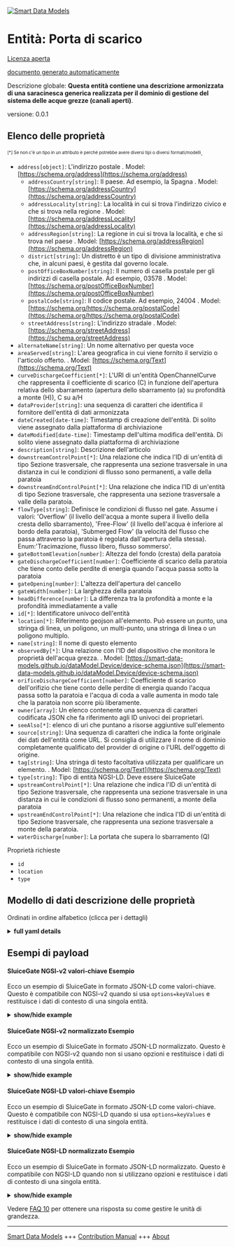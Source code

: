 <!-- 10-Header -->    
[![Smart Data Models](https://smartdatamodels.org/wp-content/uploads/2022/01/SmartDataModels_logo.png "Logo")](https://smartdatamodels.org)    
Entità: Porta di scarico    
========================<!-- /10-Header -->    
<!-- 15-License -->    
[Licenza aperta](https://github.com/smart-data-models//dataModel.OpenChannelManagement/blob/master/SluiceGate/LICENSE.md)    
[documento generato automaticamente](https://docs.google.com/presentation/d/e/2PACX-1vTs-Ng5dIAwkg91oTTUdt8ua7woBXhPnwavZ0FxgR8BsAI_Ek3C5q97Nd94HS8KhP-r_quD4H0fgyt3/pub?start=false&loop=false&delayms=3000#slide=id.gb715ace035_0_60)    
<!-- /15-License -->    
<!-- 20-Description -->    
Descrizione globale: **Questa entità contiene una descrizione armonizzata di una saracinesca generica realizzata per il dominio di gestione del sistema delle acque grezze (canali aperti)**.    
versione: 0.0.1    
<!-- /20-Description -->    
<!-- 30-PropertiesList -->    
## Elenco delle proprietà    
<sup><sub>[*] Se non c'è un tipo in un attributo è perché potrebbe avere diversi tipi o diversi formati/modelli</sub></sup>.    
- `address[object]`: L'indirizzo postale  . Model: [https://schema.org/address](https://schema.org/address)	- `addressCountry[string]`: Il paese. Ad esempio, la Spagna  . Model: [https://schema.org/addressCountry](https://schema.org/addressCountry)    
	- `addressLocality[string]`: La località in cui si trova l'indirizzo civico e che si trova nella regione  . Model: [https://schema.org/addressLocality](https://schema.org/addressLocality)    
	- `addressRegion[string]`: La regione in cui si trova la località, e che si trova nel paese  . Model: [https://schema.org/addressRegion](https://schema.org/addressRegion)    
	- `district[string]`: Un distretto è un tipo di divisione amministrativa che, in alcuni paesi, è gestita dal governo locale.      
	- `postOfficeBoxNumber[string]`: Il numero di casella postale per gli indirizzi di casella postale. Ad esempio, 03578  . Model: [https://schema.org/postOfficeBoxNumber](https://schema.org/postOfficeBoxNumber)    
	- `postalCode[string]`: Il codice postale. Ad esempio, 24004  . Model: [https://schema.org/https://schema.org/postalCode](https://schema.org/https://schema.org/postalCode)    
	- `streetAddress[string]`: L'indirizzo stradale  . Model: [https://schema.org/streetAddress](https://schema.org/streetAddress)    
- `alternateName[string]`: Un nome alternativo per questa voce  - `areaServed[string]`: L'area geografica in cui viene fornito il servizio o l'articolo offerto.  . Model: [https://schema.org/Text](https://schema.org/Text)- `curveDischargeCoefficient[*]`: L'URI di un'entità OpenChannelCurve che rappresenta il coefficiente di scarico (C) in funzione dell'apertura relativa dello sbarramento (apertura dello sbarramento (a) su profondità a monte (H)), C su a/H  - `dataProvider[string]`: una sequenza di caratteri che identifica il fornitore dell'entità di dati armonizzata  - `dateCreated[date-time]`: Timestamp di creazione dell'entità. Di solito viene assegnato dalla piattaforma di archiviazione  - `dateModified[date-time]`: Timestamp dell'ultima modifica dell'entità. Di solito viene assegnato dalla piattaforma di archiviazione  - `description[string]`: Descrizione dell'articolo  - `downstreamControlPoint[*]`: Una relazione che indica l'ID di un'entità di tipo Sezione trasversale, che rappresenta una sezione trasversale in una distanza in cui le condizioni di flusso sono permanenti, a valle della paratoia  - `downstreamEndControlPoint[*]`: Una relazione che indica l'ID di un'entità di tipo Sezione trasversale, che rappresenta una sezione trasversale a valle della paratoia.  - `flowType[string]`: Definisce le condizioni di flusso nel gate. Assume i valori: 'Overflow' (il livello dell'acqua a monte supera il livello della cresta dello sbarramento), 'Free-Flow' (il livello dell'acqua è inferiore al bordo della paratoia), 'Submerged Flow' (la velocità del flusso che passa attraverso la paratoia è regolata dall'apertura della stessa). Enum:'Tracimazione, flusso libero, flusso sommerso'.  - `gateBottomElevation[number]`: Altezza del fondo (cresta) della paratoia  - `gateDischargeCoefficient[number]`: Coefficiente di scarico della paratoia che tiene conto delle perdite di energia quando l'acqua passa sotto la paratoia  - `gateOpening[number]`: L'altezza dell'apertura del cancello  - `gateWidth[number]`: La larghezza della paratoia  - `headDifference[number]`: La differenza tra la profondità a monte e la profondità immediatamente a valle  - `id[*]`: Identificatore univoco dell'entità  - `location[*]`: Riferimento geojson all'elemento. Può essere un punto, una stringa di linea, un poligono, un multi-punto, una stringa di linea o un poligono multiplo.  - `name[string]`: Il nome di questo elemento  - `observedBy[*]`: Una relazione con l'ID del dispositivo che monitora le proprietà dell'acqua grezza.  . Model: [https://smart-data-models.github.io/dataModel.Device/device-schema.json](https://smart-data-models.github.io/dataModel.Device/device-schema.json)- `orificeDischargeCoefficient[number]`: Coefficiente di scarico dell'orifizio che tiene conto delle perdite di energia quando l'acqua passa sotto la paratoia e l'acqua di coda a valle aumenta in modo tale che la paratoia non scorre più liberamente.  - `owner[array]`: Un elenco contenente una sequenza di caratteri codificata JSON che fa riferimento agli ID univoci dei proprietari.  - `seeAlso[*]`: elenco di uri che puntano a risorse aggiuntive sull'elemento  - `source[string]`: Una sequenza di caratteri che indica la fonte originale dei dati dell'entità come URL. Si consiglia di utilizzare il nome di dominio completamente qualificato del provider di origine o l'URL dell'oggetto di origine.  - `tag[string]`: Una stringa di testo facoltativa utilizzata per qualificare un elemento.  . Model: [https://schema.org/Text](https://schema.org/Text)- `type[string]`: Tipo di entità NGSI-LD. Deve essere SluiceGate  - `upstreamControlPoint[*]`: Una relazione che indica l'ID di un'entità di tipo Sezione trasversale, che rappresenta una sezione trasversale in una distanza in cui le condizioni di flusso sono permanenti, a monte della paratoia  - `upstreamEndControlPoint[*]`: Una relazione che indica l'ID di un'entità di tipo Sezione trasversale, che rappresenta una sezione trasversale a monte della paratoia.  - `waterDischarge[number]`: La portata che supera lo sbarramento (Q)  <!-- /30-PropertiesList -->    
<!-- 35-RequiredProperties -->    
Proprietà richieste    
- `id`  - `location`  - `type`  <!-- /35-RequiredProperties -->    
<!-- 40-RequiredProperties -->    
<!-- /40-RequiredProperties -->    
<!-- 50-DataModelHeader -->    
## Modello di dati descrizione delle proprietà    
Ordinati in ordine alfabetico (clicca per i dettagli)    
<!-- /50-DataModelHeader -->    
<!-- 60-ModelYaml -->    
<details><summary><strong>full yaml details</strong></summary>      
```yaml    
SluiceGate:      
  description: This entity contains a harmonised description of a generic Sluice Gate made for Raw-Water (Open Channels) System Management domain.      
  properties:      
    address:      
      description: The mailing address      
      properties:      
        addressCountry:      
          description: 'The country. For example, Spain'      
          type: string      
          x-ngsi:      
            model: https://schema.org/addressCountry      
            type: Property      
        addressLocality:      
          description: 'The locality in which the street address is, and which is in the region'      
          type: string      
          x-ngsi:      
            model: https://schema.org/addressLocality      
            type: Property      
        addressRegion:      
          description: 'The region in which the locality is, and which is in the country'      
          type: string      
          x-ngsi:      
            model: https://schema.org/addressRegion      
            type: Property      
        district:      
          description: 'A district is a type of administrative division that, in some countries, is managed by the local government'      
          type: string      
          x-ngsi:      
            type: Property      
        postOfficeBoxNumber:      
          description: 'The post office box number for PO box addresses. For example, 03578'      
          type: string      
          x-ngsi:      
            model: https://schema.org/postOfficeBoxNumber      
            type: Property      
        postalCode:      
          description: 'The postal code. For example, 24004'      
          type: string      
          x-ngsi:      
            model: https://schema.org/https://schema.org/postalCode      
            type: Property      
        streetAddress:      
          description: The street address      
          type: string      
          x-ngsi:      
            model: https://schema.org/streetAddress      
            type: Property      
        streetNr:      
          description: Number identifying a specific property on a public street      
          type: string      
          x-ngsi:      
            type: Property      
      type: object      
      x-ngsi:      
        model: https://schema.org/address      
        type: Property      
    alternateName:      
      description: An alternative name for this item      
      type: string      
      x-ngsi:      
        type: Property      
    areaServed:      
      description: The geographic area where a service or offered item is provided      
      type: string      
      x-ngsi:      
        model: https://schema.org/Text      
        type: Property      
    curveDischargeCoefficient:      
      anyOf:      
        - description: Identifier format of any NGSI entity      
          maxLength: 256      
          minLength: 1      
          pattern: ^[\w\-\.\{\}\$\+\*\[\]`|~^@!,:\\]+$      
          type: string      
          x-ngsi:      
            type: Property      
        - description: Identifier format of any NGSI entity      
          format: uri      
          type: string      
          x-ngsi:      
            type: Property      
      description: 'The URI of an OpenChannelCurve entity that represents the Discharge Coefficient (C) as a function of relative weir opening (weir opening (a) over upstream depth(H)), C over a/H'      
      x-ngsi:      
        type: Relationship      
    dataProvider:      
      description: A sequence of characters identifying the provider of the harmonised data entity      
      type: string      
      x-ngsi:      
        type: Property      
    dateCreated:      
      description: Entity creation timestamp. This will usually be allocated by the storage platform      
      format: date-time      
      type: string      
      x-ngsi:      
        type: Property      
    dateModified:      
      description: Timestamp of the last modification of the entity. This will usually be allocated by the storage platform      
      format: date-time      
      type: string      
      x-ngsi:      
        type: Property      
    description:      
      description: A description of this item      
      type: string      
      x-ngsi:      
        type: Property      
    downstreamControlPoint:      
      anyOf:      
        - description: Identifier format of any NGSI entity      
          maxLength: 256      
          minLength: 1      
          pattern: ^[\w\-\.\{\}\$\+\*\[\]`|~^@!,:\\]+$      
          type: string      
          x-ngsi:      
            type: Property      
        - description: Identifier format of any NGSI entity      
          format: uri      
          type: string      
          x-ngsi:      
            type: Property      
      description: 'A relationship indicating the ID of an entity of type Cross Section, representing a cross section in a distance where the flow conditions are permanent, downstream of the sluice gate'      
      x-ngsi:      
        type: Relationship      
    downstreamEndControlPoint:      
      anyOf:      
        - description: Identifier format of any NGSI entity      
          maxLength: 256      
          minLength: 1      
          pattern: ^[\w\-\.\{\}\$\+\*\[\]`|~^@!,:\\]+$      
          type: string      
          x-ngsi:      
            type: Property      
        - description: Identifier format of any NGSI entity      
          format: uri      
          type: string      
          x-ngsi:      
            type: Property      
      description: 'A relationship indicating the ID of an entity of type Cross Section, representing a cross section just downstream of the sluice gate'      
      x-ngsi:      
        type: Relationship      
    flowType:      
      description: 'It defines the flow conditions in the gate. It takes the values: ''Overflow'' (upstream water level exceeds the weir crest level), ''Free-Flow'' (water level is lower than gate edge), ''Submerged Flow'' (the rate of flow passing through the gate is regulated by the opening of the gate). Enum:''Overflow, Free-Flow, Submerged-Flow'''      
      enum:      
        - Free-Flow      
        - Overflow      
        - Submerged-Flow      
      type: string      
      x-ngsi:      
        type: Property      
    gateBottomElevation:      
      description: Elevation of the bottom (crest) of the gate      
      minimum: 0      
      type: number      
      x-ngsi:      
        type: Property      
    gateDischargeCoefficient:      
      description: Discharge coefficient of the gate that accounts for energy losses as water passes under the gate      
      minimum: 0      
      type: number      
      x-ngsi:      
        type: Property      
    gateOpening:      
      description: The height of gate opening      
      minimum: 0      
      type: number      
      x-ngsi:      
        type: Property      
    gateWidth:      
      description: The width of the sluice gate      
      minimum: 0      
      type: number      
      x-ngsi:      
        type: Property      
        units: ' meters'      
    headDifference:      
      description: The difference between the upstream depth and the depth just downstream      
      minimum: 0      
      type: number      
      x-ngsi:      
        type: Property      
    id:      
      anyOf:      
        - description: Identifier format of any NGSI entity      
          maxLength: 256      
          minLength: 1      
          pattern: ^[\w\-\.\{\}\$\+\*\[\]`|~^@!,:\\]+$      
          type: string      
          x-ngsi:      
            type: Property      
        - description: Identifier format of any NGSI entity      
          format: uri      
          type: string      
          x-ngsi:      
            type: Property      
      description: Unique identifier of the entity      
      x-ngsi:      
        type: Property      
    location:      
      description: 'Geojson reference to the item. It can be Point, LineString, Polygon, MultiPoint, MultiLineString or MultiPolygon'      
      oneOf:      
        - description: Geojson reference to the item. Point      
          properties:      
            bbox:      
              items:      
                type: number      
              minItems: 4      
              type: array      
            coordinates:      
              items:      
                type: number      
              minItems: 2      
              type: array      
            type:      
              enum:      
                - Point      
              type: string      
          required:      
            - type      
            - coordinates      
          title: GeoJSON Point      
          type: object      
          x-ngsi:      
            type: GeoProperty      
        - description: Geojson reference to the item. LineString      
          properties:      
            bbox:      
              items:      
                type: number      
              minItems: 4      
              type: array      
            coordinates:      
              items:      
                items:      
                  type: number      
                minItems: 2      
                type: array      
              minItems: 2      
              type: array      
            type:      
              enum:      
                - LineString      
              type: string      
          required:      
            - type      
            - coordinates      
          title: GeoJSON LineString      
          type: object      
          x-ngsi:      
            type: GeoProperty      
        - description: Geojson reference to the item. Polygon      
          properties:      
            bbox:      
              items:      
                type: number      
              minItems: 4      
              type: array      
            coordinates:      
              items:      
                items:      
                  items:      
                    type: number      
                  minItems: 2      
                  type: array      
                minItems: 4      
                type: array      
              type: array      
            type:      
              enum:      
                - Polygon      
              type: string      
          required:      
            - type      
            - coordinates      
          title: GeoJSON Polygon      
          type: object      
          x-ngsi:      
            type: GeoProperty      
        - description: Geojson reference to the item. MultiPoint      
          properties:      
            bbox:      
              items:      
                type: number      
              minItems: 4      
              type: array      
            coordinates:      
              items:      
                items:      
                  type: number      
                minItems: 2      
                type: array      
              type: array      
            type:      
              enum:      
                - MultiPoint      
              type: string      
          required:      
            - type      
            - coordinates      
          title: GeoJSON MultiPoint      
          type: object      
          x-ngsi:      
            type: GeoProperty      
        - description: Geojson reference to the item. MultiLineString      
          properties:      
            bbox:      
              items:      
                type: number      
              minItems: 4      
              type: array      
            coordinates:      
              items:      
                items:      
                  items:      
                    type: number      
                  minItems: 2      
                  type: array      
                minItems: 2      
                type: array      
              type: array      
            type:      
              enum:      
                - MultiLineString      
              type: string      
          required:      
            - type      
            - coordinates      
          title: GeoJSON MultiLineString      
          type: object      
          x-ngsi:      
            type: GeoProperty      
        - description: Geojson reference to the item. MultiLineString      
          properties:      
            bbox:      
              items:      
                type: number      
              minItems: 4      
              type: array      
            coordinates:      
              items:      
                items:      
                  items:      
                    items:      
                      type: number      
                    minItems: 2      
                    type: array      
                  minItems: 4      
                  type: array      
                type: array      
              type: array      
            type:      
              enum:      
                - MultiPolygon      
              type: string      
          required:      
            - type      
            - coordinates      
          title: GeoJSON MultiPolygon      
          type: object      
          x-ngsi:      
            type: GeoProperty      
      x-ngsi:      
        type: GeoProperty      
    name:      
      description: The name of this item      
      type: string      
      x-ngsi:      
        type: Property      
    observedBy:      
      anyOf:      
        - description: Identifier format of any NGSI entity      
          maxLength: 256      
          minLength: 1      
          pattern: ^[\w\-\.\{\}\$\+\*\[\]`|~^@!,:\\]+$      
          type: string      
          x-ngsi:      
            type: Property      
        - description: Identifier format of any NGSI entity      
          format: uri      
          type: string      
          x-ngsi:      
            type: Property      
      description: A relationship to the ID of the device that monitors raw-water properties      
      x-ngsi:      
        model: https://smart-data-models.github.io/dataModel.Device/device-schema.json      
        type: Relationship      
    orificeDischargeCoefficient:      
      description: 'Orifice discharge coefficient that accounts for energy losses as water passes under the gate, and the downstream tailwater increases so that the gate is no longer flowing freely'      
      minimum: 0      
      type: number      
      x-ngsi:      
        type: Property      
    owner:      
      description: A List containing a JSON encoded sequence of characters referencing the unique Ids of the owner(s)      
      items:      
        anyOf:      
          - description: Identifier format of any NGSI entity      
            maxLength: 256      
            minLength: 1      
            pattern: ^[\w\-\.\{\}\$\+\*\[\]`|~^@!,:\\]+$      
            type: string      
            x-ngsi:      
              type: Property      
          - description: Identifier format of any NGSI entity      
            format: uri      
            type: string      
            x-ngsi:      
              type: Property      
        description: Unique identifier of the entity      
        x-ngsi:      
          type: Property      
      type: array      
      x-ngsi:      
        type: Property      
    seeAlso:      
      description: list of uri pointing to additional resources about the item      
      oneOf:      
        - items:      
            format: uri      
            type: string      
          minItems: 1      
          type: array      
        - format: uri      
          type: string      
      x-ngsi:      
        type: Property      
    source:      
      description: 'A sequence of characters giving the original source of the entity data as a URL. Recommended to be the fully qualified domain name of the source provider, or the URL to the source object'      
      type: string      
      x-ngsi:      
        type: Property      
    tag:      
      description: An optional text string used to qualify an item      
      type: string      
      x-ngsi:      
        model: https://schema.org/Text      
        type: Property      
    type:      
      description: NGSI-LD Entity Type. It has to be SluiceGate      
      enum:      
        - SluiceGate      
      type: string      
      x-ngsi:      
        type: Property      
    upstreamControlPoint:      
      anyOf:      
        - description: Identifier format of any NGSI entity      
          maxLength: 256      
          minLength: 1      
          pattern: ^[\w\-\.\{\}\$\+\*\[\]`|~^@!,:\\]+$      
          type: string      
          x-ngsi:      
            type: Property      
        - description: Identifier format of any NGSI entity      
          format: uri      
          type: string      
          x-ngsi:      
            type: Property      
      description: 'A relationship indicating the ID of an entity of type Cross Section, representing a cross section in a distance where the flow conditions are permanent, upstream of the sluice gate'      
      x-ngsi:      
        type: Relationship      
    upstreamEndControlPoint:      
      anyOf:      
        - description: Identifier format of any NGSI entity      
          maxLength: 256      
          minLength: 1      
          pattern: ^[\w\-\.\{\}\$\+\*\[\]`|~^@!,:\\]+$      
          type: string      
          x-ngsi:      
            type: Property      
        - description: Identifier format of any NGSI entity      
          format: uri      
          type: string      
          x-ngsi:      
            type: Property      
      description: 'A relationship indicating the ID of an entity of type Cross Section, representing a cross section just upstream of the sluice gate'      
      x-ngsi:      
        type: Relationship      
    waterDischarge:      
      description: The discharge that passes the weir (Q)      
      minimum: 0      
      type: number      
      x-ngsi:      
        type: Property      
  required:      
    - id      
    - type      
    - location      
  type: object      
  x-derived-from: ""      
  x-disclaimer: 'Redistribution and use in source and binary forms, with or without modification, are permitted  provided that the license conditions are met. Copyleft (c) 2022 Contributors to Smart Data Models Program'      
  x-license-url: https://github.com/smart-data-models/dataModel.OpenChannelManagement/blob/master/SluiceGate/LICENSE.md      
  x-model-schema: https://smart-data-models.github.io/data-models.OpenChannelManagement/SluiceGate/schema.json      
  x-model-tags: FIWARE4WATER      
  x-version: 0.0.1      
```    
</details>      
<!-- /60-ModelYaml -->    
<!-- 70-MiddleNotes -->    
<!-- /70-MiddleNotes -->    
<!-- 80-Examples -->    
## Esempi di payload    
#### SluiceGate NGSI-v2 valori-chiave Esempio    
Ecco un esempio di SluiceGate in formato JSON-LD come valori-chiave. Questo è compatibile con NGSI-v2 quando si usa `options=keyValues` e restituisce i dati di contesto di una singola entità.    
<details><summary><strong>show/hide example</strong></summary>      
```json  
{  
  "id": "urn:ngsi-ld:SluiceGate:id:OZDE:42332657",  
  "type": "SluiceGate",  
  "location": {  
    "type": "Point",  
    "coordinates": [  
      -7.578066,  
      -25.535857  
    ]  
  },  
  "address": {  
    "streetAddress": "",  
    "addressLocality": "",  
    "addressRegion": "",  
    "addressCountry": "",  
    "postalCode": "",  
    "postOfficeBoxNumber": "",  
    "areaServed": ""  
  },  
  "areaServed": "",  
  "dateCreated": "2021-01-13T19:49:28Z",  
  "dateModified": "2021-05-11T14:06:00Z",  
  "source": "",  
  "name": "SG01",  
  "alternateName": "SG01 - Thivae",  
  "description": "Sluic Gate 01 - Thivae",  
  "dataProvider": "EYDAP",  
  "owner": [  
    "urn:ngsi-ld:SluiceGate:items:LXOX:42416570",  
    "urn:ngsi-ld:SluiceGate:items:FSOL:83758025"  
  ],  
  "seeAlso": [  
    "urn:ngsi-ld:SluiceGate:items:ETJS:41829811",  
    "urn:ngsi-ld:SluiceGate:items:IKTE:29167907"  
  ],  
  "tag": "",  
  "gateWidth": 2.5,  
  "gateOpening": 0.5,  
  "gateBottomElevation": 52.3,  
  "gateDischargeCoefficient": 0.5,  
  "orificeDischargeCoefficient": 0.5,  
  "waterDischarge": 9,  
  "headDifference": 1.5,  
  "flowType": "Submerged-Flow",  
  "upstreamEndControlPoint": "urn:ngsi-ld:SluiceGate:upstreamEndControlPoint:JXFD:60487647",  
  "downstreamEndControlPoint": "urn:ngsi-ld:SluiceGate:downstreamEndControlPoint:CBWI:21948924",  
  "upstreamControlPoint": "urn:ngsi-ld:SluiceGate:upstreamControlPoint:MWGU:81565938",  
  "downstreamControlPoint": "urn:ngsi-ld:SluiceGate:downstreamControlPoint:GIWE:80160975",  
  "observedBy": "urn:ngsi-ld:SluiceGate:observedBy:ZWZM:93328711",  
  "curveDischargeCoefficient": "urn:ngsi-ld:SluiceGate:curveDischargeCoefficient:ZPPL:48418583"  
}  
```  
</details>    
#### SluiceGate NGSI-v2 normalizzato Esempio    
Ecco un esempio di SluiceGate in formato JSON-LD normalizzato. Questo è compatibile con NGSI-v2 quando non si usano opzioni e restituisce i dati di contesto di una singola entità.    
<details><summary><strong>show/hide example</strong></summary>      
```json  
{  
  "id": "urn:ngsi-ld:SluiceGate:id:OZDE:42332657",  
  "type": "SluiceGate",  
  "location": {  
    "type": "geo:json",  
    "value": {  
      "type": "Point",  
      "coordinates": [  
        -7.578066,  
        -25.535857  
      ]  
    }  
  },  
  "address": {  
    "type": "StructuredValue",  
    "value": {  
      "streetAddress": "",  
      "addressLocality": "",  
      "addressRegion": "",  
      "addressCountry": "",  
      "postalCode": "",  
      "postOfficeBoxNumber": "",  
      "areaServed": ""  
    }  
  },  
  "areaServed": {  
    "type": "Text",  
    "value": ""  
  },  
  "dateCreated": {  
    "type": "DateTime",  
    "value": "1972-01-13T19:49:28Z"  
  },  
  "dateModified": {  
    "type": "DateTime",  
    "value": "2000-05-11T14:06:00Z"  
  },  
  "source": {  
    "type": "Text",  
    "value": ""  
  },  
  "name": {  
    "type": "Text",  
    "value": "SG01"  
  },  
  "alternateName": {  
    "type": "Text",  
    "value": "SG01 - Thivae"  
  },  
  "description": {  
    "type": "Text",  
    "value": "Sluice Gate 01 - Thivae"  
  },  
  "dataProvider": {  
    "type": "Text",  
    "value": "EYDAP"  
  },  
  "owner": {  
    "type": "StructuredValue",  
    "value": [  
      "urn:ngsi-ld:SluiceGate:items:LXOX:42416570",  
      "urn:ngsi-ld:SluiceGate:items:FSOL:83758025"  
    ]  
  },  
  "seeAlso": {  
    "type": "StructuredValue",  
    "value": [  
      "urn:ngsi-ld:SluiceGate:items:ETJS:41829811",  
      "urn:ngsi-ld:SluiceGate:items:IKTE:29167907"  
    ]  
  },  
  "tag": {  
    "type": "Text",  
    "value": ""  
  },  
  "gateType": {  
    "type": "Text",  
    "value": "Sluice Gate"  
  },  
  "gateWidth": {  
    "type": "Number",  
    "value": 2.5  
  },  
  "gateOpening": {  
    "type": "Number",  
    "value": 0.5  
  },  
  "gateBottomElevation": {  
    "type": "Number",  
    "value": 52.3  
  },  
  "gateDischargeCoefficient": {  
    "type": "Number",  
    "value": 0.5  
  },  
  "orificeDischargeCoefficient": {  
    "type": "Number",  
    "value": 0.5  
  },  
  "waterDischarge": {  
    "type": "Number",  
    "value": 9  
  },  
  "headDifference": {  
    "type": "Number",  
    "value": 1.5  
  },  
  "flowType": {  
    "type": "Text",  
    "value": "Submerged-Flow"  
  },  
  "upstreamEndControlPoint": {  
    "type": "Text",  
    "value": "urn:ngsi-ld:SluiceGate:upstreamEndControlPoint:JXFD:60487647"  
  },  
  "downstreamEndControlPoint": {  
    "type": "Text",  
    "value": "urn:ngsi-ld:SluiceGate:downstreamEndControlPoint:CBWI:21948924"  
  },  
  "upstreamControlPoint": {  
    "type": "Text",  
    "value": "urn:ngsi-ld:SluiceGate:upstreamControlPoint:MWGU:81565938"  
  },  
  "downstreamControlPoint": {  
    "type": "Text",  
    "value": "urn:ngsi-ld:SluiceGate:downstreamControlPoint:GIWE:80160975"  
  },  
  "observedBy": {  
    "type": "Text",  
    "value": "urn:ngsi-ld:SluiceGate:observedBy:ZWZM:93328711"  
  },  
  "curveDischargeCoefficient": {  
    "type": "Text",  
    "value": "urn:ngsi-ld:SluiceGate:curveDischargeCoefficient:ZPPL:48418583"  
  }  
}  
```  
</details>    
#### SluiceGate NGSI-LD valori-chiave Esempio    
Ecco un esempio di SluiceGate in formato JSON-LD come valori-chiave. Questo è compatibile con NGSI-LD quando si usa `options=keyValues` e restituisce i dati di contesto di una singola entità.    
<details><summary><strong>show/hide example</strong></summary>      
```json  
{  
  "id": "urn:ngsi-ld:SluiceGate:id:OZDE:42332657",  
  "type": "SluiceGate",  
  "address": {  
    "streetAddress": "",  
    "addressLocality": "",  
    "addressRegion": "",  
    "addressCountry": "",  
    "postalCode": "",  
    "postOfficeBoxNumber": "",  
    "areaServed": ""  
  },  
  "alternateName": "SG01 - Thivae",  
  "areaServed": "",  
  "curveDischargeCoefficient": "urn:ngsi-ld:SluiceGate:curveDischargeCoefficient:ZPPL:48418583",  
  "dataProvider": "EYDAP",  
  "dateCreated": "2021-01-13T19:49:28Z",  
  "dateModified": "2021-05-11T14:06:00Z",  
  "description": "Sluic Gate 01 - Thivae",  
  "downstreamControlPoint": "urn:ngsi-ld:SluiceGate:downstreamControlPoint:GIWE:80160975",  
  "downstreamEndControlPoint": "urn:ngsi-ld:SluiceGate:downstreamEndControlPoint:CBWI:21948924",  
  "flowType": "Submerged-Flow",  
  "gateBottomElevation": 52.3,  
  "gateDischargeCoefficient": 0.5,  
  "gateOpening": 0.5,  
  "gateWidth": 2.5,  
  "headDifference": 1.5,  
  "location": {  
    "type": "Point",  
    "coordinates": [  
      -7.578066,  
      -25.535857  
    ]  
  },  
  "name": "SG01",  
  "observedBy": "urn:ngsi-ld:SluiceGate:observedBy:ZWZM:93328711",  
  "orificeDischargeCoefficient": 0.5,  
  "owner": [  
    "urn:ngsi-ld:SluiceGate:items:LXOX:42416570",  
    "urn:ngsi-ld:SluiceGate:items:FSOL:83758025"  
  ],  
  "seeAlso": [  
    "urn:ngsi-ld:SluiceGate:items:ETJS:41829811",  
    "urn:ngsi-ld:SluiceGate:items:IKTE:29167907"  
  ],  
  "source": "",  
  "tag": "",  
  "upstreamControlPoint": "urn:ngsi-ld:SluiceGate:upstreamControlPoint:MWGU:81565938",  
  "upstreamEndControlPoint": "urn:ngsi-ld:SluiceGate:upstreamEndControlPoint:JXFD:60487647",  
  "waterDischarge": 9,  
  "@context": [  
    "https://raw.githubusercontent.com/smart-data-models/dataModel.OpenChannelManagement/master/context.jsonld"  
  ]  
}  
```  
</details>    
#### SluiceGate NGSI-LD normalizzato Esempio    
Ecco un esempio di SluiceGate in formato JSON-LD normalizzato. Questo è compatibile con NGSI-LD quando non si utilizzano opzioni e restituisce i dati di contesto di una singola entità.    
<details><summary><strong>show/hide example</strong></summary>      
```json  
{  
    "id": "urn:ngsi-ld:SluiceGate:id:OZDE:42332657",  
    "type": "SluiceGate",  
    "address": {  
        "type": "Property",  
        "value": {  
            "streetAddress": "",  
            "addressLocality": "",  
            "addressRegion": "",  
            "addressCountry": "",  
            "postalCode": "",  
            "postOfficeBoxNumber": "",  
            "areaServed": ""  
        }  
    },  
    "alternateName": {  
        "type": "Property",  
        "value": "SG01 - Thivae"  
    },  
    "areaServed": {  
        "type": "Property",  
        "value": ""  
    },  
    "curveDischargeCoefficient": {  
        "type": "Relationship",  
        "object": "urn:ngsi-ld:SluiceGate:curveDischargeCoefficient:ZPPL:48418583"  
    },  
    "dataProvider": {  
        "type": "Property",  
        "value": "EYDAP"  
    },  
    "dateCreated": {  
        "type": "Property",  
        "value": {  
            "@type": "DateTime",  
            "@value": "1972-01-13T19:49:28Z"  
        }  
    },  
    "dateModified": {  
        "type": "Property",  
        "value": {  
            "@type": "DateTime",  
            "@value": "2000-05-11T14:06:00Z"  
        }  
    },  
    "description": {  
        "type": "Property",  
        "value": "Sluice Gate 01 - Thivae"  
    },  
    "downstreamControlPoint": {  
        "type": "Relationship",  
        "object": "urn:ngsi-ld:SluiceGate:downstreamControlPoint:GIWE:80160975"  
    },  
    "downstreamEndControlPoint": {  
        "type": "Relationship",  
        "object": "urn:ngsi-ld:SluiceGate:downstreamEndControlPoint:CBWI:21948924"  
    },  
    "flowType": {  
        "type": "Property",  
        "value": "Submerged-Flow"  
    },  
    "gateBottomElevation": {  
        "type": "Property",  
        "value": 52.3  
    },  
    "gateDischargeCoefficient": {  
        "type": "Property",  
        "value": 0.5  
    },  
    "gateOpening": {  
        "type": "Property",  
        "value": 0.5  
    },  
    "gateType": {  
        "type": "Property",  
        "value": "Sluice Gate"  
    },  
    "gateWidth": {  
        "type": "Property",  
        "value": 2.5  
    },  
    "headDifference": {  
        "type": "Property",  
        "value": 1.5  
    },  
    "location": {  
        "type": "GeoProperty",  
        "value": {  
            "type": "Point",  
            "coordinates": [  
                -7.578066,  
                -25.535857  
            ]  
        }  
    },  
    "name": {  
        "type": "Property",  
        "value": "SG01"  
    },  
    "observedBy": {  
        "type": "Relationship",  
        "object": "urn:ngsi-ld:SluiceGate:observedBy:ZWZM:93328711"  
    },  
    "orificeDischargeCoefficient": {  
        "type": "Property",  
        "value": 0.5  
    },  
    "owner": {  
        "type": "Property",  
        "value": [  
            "urn:ngsi-ld:SluiceGate:items:LXOX:42416570",  
            "urn:ngsi-ld:SluiceGate:items:FSOL:83758025"  
        ]  
    },  
    "seeAlso": {  
        "type": "Property",  
        "value": [  
            "urn:ngsi-ld:SluiceGate:items:ETJS:41829811",  
            "urn:ngsi-ld:SluiceGate:items:IKTE:29167907"  
        ]  
    },  
    "source": {  
        "type": "Property",  
        "value": ""  
    },  
    "tag": {  
        "type": "Property",  
        "value": ""  
    },  
    "upstreamControlPoint": {  
        "type": "Relationship",  
        "object": "urn:ngsi-ld:SluiceGate:upstreamControlPoint:MWGU:81565938"  
    },  
    "upstreamEndControlPoint": {  
        "type": "Relationship",  
        "object": "urn:ngsi-ld:SluiceGate:upstreamEndControlPoint:JXFD:60487647"  
    },  
    "waterDischarge": {  
        "type": "Property",  
        "value": 9  
    },  
    "@context": [  
        "https://raw.githubusercontent.com/smart-data-models/dataModel.OpenChannelManagement/master/context.jsonld"  
    ]  
}  
```  
</details><!-- /80-Examples -->    
<!-- 90-FooterNotes -->    
<!-- /90-FooterNotes -->    
<!-- 95-Units -->    
Vedere [FAQ 10](https://smartdatamodels.org/index.php/faqs/) per ottenere una risposta su come gestire le unità di grandezza.    
<!-- /95-Units -->    
<!-- 97-LastFooter -->    
---    
[Smart Data Models](https://smartdatamodels.org) +++ [Contribution Manual](https://bit.ly/contribution_manual) +++ [About](https://bit.ly/Introduction_SDM)<!-- /97-LastFooter -->    

